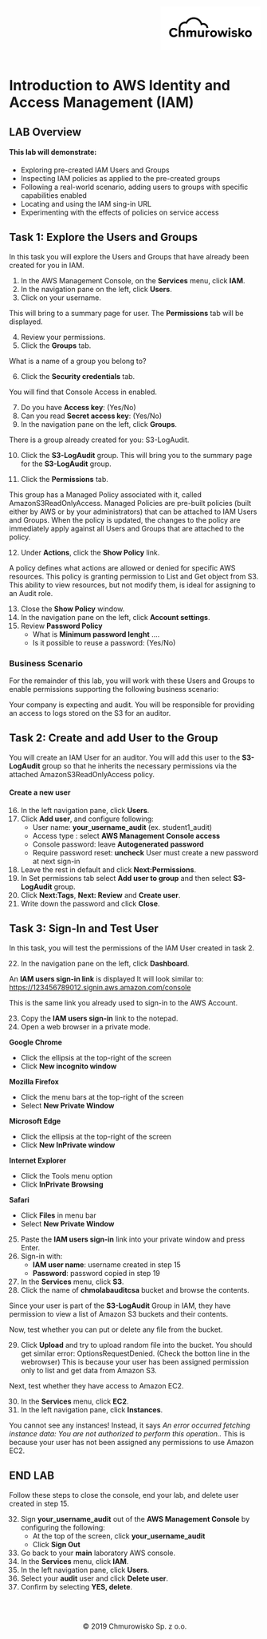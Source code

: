 <img src="../../img/logo.png" alt="Chmurowisko logo" width="200" align="right">
<br><br>
<br><br>
<br><br>

# Introduction to AWS Identity and Access Management (IAM)

## LAB Overview

#### This lab will demonstrate:
* Exploring pre-created IAM Users and Groups
* Inspecting IAM policies as applied to the pre-created groups
* Following a real-world scenario, adding users to groups with specific capabilities enabled
* Locating and using the IAM sing-in URL
* Experimenting with the effects of policies on service access

## Task 1: Explore the Users and Groups
In this task you will explore the Users and Groups that have already been created for you in IAM.

1. In the AWS Management Console, on the **Services** menu, click **IAM**.
2. In the navigation pane on the left, click **Users**.
3. Click on your username.

This will bring to a summary page for user. The **Permissions** tab will be displayed.

4. Review your permissions.
5. Click the **Groups** tab.

What is a name of a group you belong to?

6. Click the **Security credentials** tab.


You will find that Console Access in enabled.

7. Do you have **Access key**: (Yes/No)
8. Can you read **Secret access key**: (Yes/No)
9. In the navigation pane on the left, click **Groups**.

There is a group already created for you: S3-LogAudit.

10. Click the **S3-LogAudit** group.
This will bring you to the summary page for the **S3-LogAudit** group.

11. Click the **Permissions** tab.

This group has a Managed Policy associated with it, called AmazonS3ReadOnlyAccess. Managed Policies are pre-built policies (built either by AWS or by your administrators) that can be attached to IAM Users and Groups. When the policy is updated, the changes to the policy are immediately apply against all Users and Groups that are attached to the policy.

12. Under **Actions**, click the **Show Policy** link.

A policy defines what actions are allowed or denied for specific AWS resources. This policy is granting permission to List and Get object from S3. This ability to view resources, but not modify them, is ideal for assigning to an Audit role.

13. Close the **Show Policy** window.
14. In the navigation pane on the left, click **Account settings**.
15. Review **Password Policy**
    * What is **Minimum password lenght** ....
    * Is it possible to reuse a password: (Yes/No)


### Business Scenario
For the remainder of this lab, you will work with these Users and Groups to enable permissions supporting the following business scenario:

Your company is expecting and audit. You will be responsible for providing an access to logs stored on the S3 for an auditor.

## Task 2: Create and add User to the Group
You will create an IAM User for an auditor. You will add this user to the **S3-LogAudit** group so that he inherits the necessary permissions via the attached AmazonS3ReadOnlyAccess policy.

#### Create a new user

16. In the left navigation pane, click **Users**.
17. Click **Add user**, and configure following:
    * User name: **your_username_audit** (ex. student1_audit)
    * Access type : select **AWS Management Console access**
    * Console password: leave **Autogenerated password**
    * Require password reset: **uncheck** User must create a new password at next sign-in
18. Leave the rest in default and click **Next:Permissions**.
19. In Set permissions tab select **Add user to group** and then select **S3-LogAudit** group.
20. Click **Next:Tags**, **Next: Review** and **Create user**.
21. Write down the password and click **Close**.

## Task 3: Sign-In and Test User
In this task, you will test the permissions of the IAM User created in task 2.

22. In the navigation pane on the left, click **Dashboard**.

An **IAM users sign-in link** is displayed It will look similar to:
https://123456789012.signin.aws.amazon.com/console

This is the same link you already used to sign-in to the AWS Account.

23. Copy the **IAM users sign-in** link to the notepad.
24. Open a web browser in a private mode.

**Google Chrome**
* Click the ellipsis at the top-right of the screen
* Click **New incognito window**

**Mozilla Firefox**
* Click the menu bars at the top-right of the screen
* Select **New Private Window**

**Microsoft Edge**
* Click the ellipsis at the top-right of the screen
* Click **New InPrivate window**

**Internet Explorer**
* Click the Tools menu option
* Click **InPrivate Browsing**

**Safari**
* Click **Files** in menu bar
* Select **New Private Window**

25. Paste the **IAM users sign-in** link into your private window and press Enter.
26. Sign-in with:
    * **IAM user name**: username created in step 15
    * **Password**: password copied in step 19
27. In the **Services** menu, click **S3**.
28. Click the name of **chmolabauditcsa** bucket and browse the contents.
    
Since your user is part of the **S3-LogAudit** Group in IAM, they have permission to view a list of Amazon S3 buckets and their contents.

Now, test whether you can put or delete any file from the bucket.

29. Click **Upload** and try to upload random file into the bucket.
You should get similar error: OptionsRequestDenied. (Check the botton line in the webrowser) This is because your user has been assigned permission only to list and get data from Amazon S3.

Next, test whether they have access to Amazon EC2.

30. In the **Services** menu, click **EC2**.
31. In the left navigation pane, click **Instances**.

You cannot see any instances! Instead, it says *An error occurred fetching instance data: You are not authorized to perform this operation..* This is because your user has not been assigned any permissions to use Amazon EC2.

## END LAB
Follow these steps to close the console, end your lab, and delete user created in step 15.

32. Sign **your_username_audit** out of the **AWS Management Console** by configuring the following:
    * At the top of the screen, click **your_username_audit**
    * Click **Sign Out**
33. Go back to your **main** laboratory AWS console.
34. In the **Services** menu, click **IAM**.
35. In the left navigation pane, click **Users**.
36. Select your **audit** user and click **Delete user**.
37. Confirm by selecting **YES, delete**.

<br><br>

<center><p>&copy; 2019 Chmurowisko Sp. z o.o.<p></center>